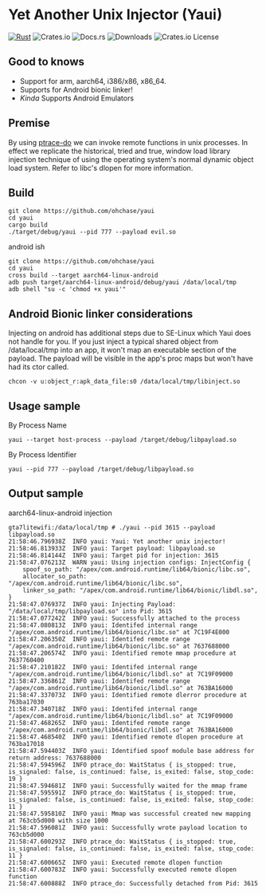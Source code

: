 # Yet Another Unix Injector (Yaui)
[![Rust](https://img.shields.io/badge/Rust-%23000000.svg?e&logo=rust&logoColor=white)](#)
![Crates.io](https://img.shields.io/crates/v/yaui)
![Docs.rs](https://img.shields.io/docsrs/yaui/latest)
![Downloads](https://img.shields.io/crates/d/yaui)
![Crates.io License](https://img.shields.io/crates/l/yaui)

## Good to knows
- Support for arm, aarch64, i386/x86, x86_64.
- Supports for Android bionic linker! 
- *Kinda* Supports Android Emulators

## Premise
By using [ptrace-do](https://github.com/ohchase/ptrace-do) we can invoke remote functions in unix processes. 
In effect we replicate the historical, tried and true, window load library injection technique of using the operating system's normal dynamic object load system. 
Refer to libc's dlopen for more information.

## Build

```shell
git clone https://github.com/ohchase/yaui
cd yaui
cargo build
./target/debug/yaui --pid 777 --payload evil.so
```

android ish
```
git clone https://github.com/ohchase/yaui
cd yaui
cross build --target aarch64-linux-android
adb push target/aarch64-linux-android/debug/yaui /data/local/tmp
adb shell "su -c 'chmod +x yaui'"
```

## Android Bionic linker considerations

Injecting on android has additional steps due to SE-Linux which Yaui does not handle for you.
If you just inject a typical shared object from /data/local/tmp into an app, it won't map an executable section of the payload. The payload will be visible in the app's proc maps but won't have had its ctor called. 

```shell
chcon -v u:object_r:apk_data_file:s0 /data/local/tmp/libinject.so
```

## Usage sample

By Process Name
```shell
yaui --target host-process --payload /target/debug/libpayload.so
```

By Process Identifier
```shell
yaui --pid 777 --payload /target/debug/libpayload.so
```

## Output sample
aarch64-linux-android injection

```shell
gta7litewifi:/data/local/tmp # ./yaui --pid 3615 --payload libpayload.so
21:58:46.796938Z  INFO yaui: Yaui: Yet another unix injector!
21:58:46.813933Z  INFO yaui: Target payload: libpayload.so
21:58:46.814144Z  INFO yaui: Target pid for injection: 3615
21:58:47.076213Z  WARN yaui: Using injection configs: InjectConfig {
    spoof_so_path: "/apex/com.android.runtime/lib64/bionic/libc.so",
    allocater_so_path: "/apex/com.android.runtime/lib64/bionic/libc.so",
    linker_so_path: "/apex/com.android.runtime/lib64/bionic/libdl.so",
}
21:58:47.076937Z  INFO yaui: Injecting Payload: "/data/local/tmp/libpayload.so" into Pid: 3615
21:58:47.077242Z  INFO yaui: Successfully attached to the process
21:58:47.080813Z  INFO yaui: Identifed internal range "/apex/com.android.runtime/lib64/bionic/libc.so" at 7C19F4E000
21:58:47.206350Z  INFO yaui: Identifed remote range "/apex/com.android.runtime/lib64/bionic/libc.so" at 7637688000
21:58:47.206574Z  INFO yaui: Identified remote mmap procedure at 7637760400
21:58:47.210182Z  INFO yaui: Identifed internal range "/apex/com.android.runtime/lib64/bionic/libdl.so" at 7C19F09000
21:58:47.336861Z  INFO yaui: Identifed remote range "/apex/com.android.runtime/lib64/bionic/libdl.so" at 763BA16000
21:58:47.337073Z  INFO yaui: Identified remote dlerror procedure at 763ba17030
21:58:47.340718Z  INFO yaui: Identifed internal range "/apex/com.android.runtime/lib64/bionic/libdl.so" at 7C19F09000
21:58:47.468265Z  INFO yaui: Identifed remote range "/apex/com.android.runtime/lib64/bionic/libdl.so" at 763BA16000
21:58:47.468540Z  INFO yaui: Identified remote dlopen procedure at 763ba17018
21:58:47.594403Z  INFO yaui: Identified spoof module base address for return address: 7637688000
21:58:47.594596Z  INFO ptrace_do: WaitStatus { is_stopped: true, is_signaled: false, is_continued: false, is_exited: false, stop_code: 19 }
21:58:47.594681Z  INFO yaui: Successfully waited for the mmap frame
21:58:47.595591Z  INFO ptrace_do: WaitStatus { is_stopped: true, is_signaled: false, is_continued: false, is_exited: false, stop_code: 11 }
21:58:47.595810Z  INFO yaui: Mmap was successful created new mapping at 763cb5d000 with size 1000
21:58:47.596081Z  INFO yaui: Successfully wrote payload location to 763cb5d000
21:58:47.600293Z  INFO ptrace_do: WaitStatus { is_stopped: true, is_signaled: false, is_continued: false, is_exited: false, stop_code: 11 }
21:58:47.600665Z  INFO yaui: Executed remote dlopen function
21:58:47.600783Z  INFO yaui: Successfully executed remote dlopen function
21:58:47.600888Z  INFO ptrace_do: Successfully detached from Pid: 3615
```

